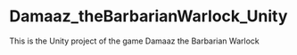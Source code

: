 # Damaaz_theBarbarianWarlock_Unity
 This is the Unity project of the game Damaaz the Barbarian Warlock
